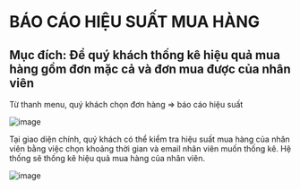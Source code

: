 # BÁO CÁO HIỆU SUẤT MUA HÀNG

## Mục đích: Để quý khách thống kê hiệu quả mua hàng gồm đơn mặc cả và đơn mua được của nhân viên 

Từ thanh menu, quý khách chọn đơn hàng => báo cáo hiệu suất

![image](https://user-images.githubusercontent.com/109578103/201894910-601b7dc8-f227-450b-8c1e-21b72ae69830.png)

Tại giao diện chính, quý khách có thể kiểm tra hiệu suất mua hàng của nhân viên bằng việc chọn khoảng thời gian và email nhân viên muốn thống kê. Hệ thống sẽ thống kê hiệu quả mua hàng của nhân viên. 

![image](https://user-images.githubusercontent.com/109578103/201894989-a1ea061c-2bc7-48ca-a7db-2a0910af33c0.png)
